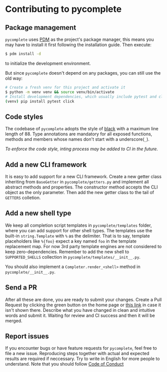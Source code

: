 # Contributing to pycomplete

## Package management

`pycomplete` uses [PDM](https://pdm.fming.dev/) as the project's package manager,
this means you may have to install it first following the installation guide. Then execute:

```bash
$ pdm install -d
```

to initialize the development environment.

But since `pycomplete` doesn't depend on any packages, you can still use the old way:

```bash
# Create a fresh venv for this project and activate it
$ python -m venv venv && source venv/bin/activate
# Install development dependencies, which usually include pytest and click for testing.
(venv) pip install pytest click
```

## Code styles

The codebase of `pycomplete` adopts the style of [black](https://github.com/psf/black) with
a maximum line length of 88. Type annotations are mandatory for all exposed functions, methods and members
whose names don't start with a underscore(`_`).

*To enforce the code style, inting process may be added to CI in the future.*

## Add a new CLI framework

It is easy to add support for a new CLI framework. Create a new getter class inheriting from `BaseGetter` in `pycomplete/getters.py`
and implement all abstract methods and properties. The constructor method accepts the CLI object as the only parameter.
Then add the new getter class to the tail of `GETTERS` colletion.

## Add a new shell type

We keep all completion script templates in `pycomplete/templates` folder, where you can add support for other shell types.
The templates use the built-in `string.Template` with `%` as the delimiter. That is to say, template placeholders like `%{foo}` expect
a key named `foo` in the template replacement map. For now 3rd party template engines are not considered to keep zero-dependencies.
Remember to add the new shell to `SUPPORTED_SHELLS` collection in `pycomplete/templates/__init__.py`.

You should also implement a `Completer.render_<shell>` method in `pycomplete/__init__.py`.

## Send a PR

After all these are done, you are ready to submit your changes. Create a Pull Request by clicking the green button on the home page
or [this link](https://github.com/frostming/pycomplete/compare) in case it isn't shown there. Describe what you have changed in clean
and intuitive words and submit it. Waiting for review and CI success and then it will be merged.

## Report issues

If you encounter bugs or have feature requests for `pycomplete`, feel free to file a new issue. Reproducing steps together with actual and expected
results are required if neccessary. Try to write in English for more people to understand. Note that you should follow [Code of Conduct](/CODE_OF_CONDUCT.md)
